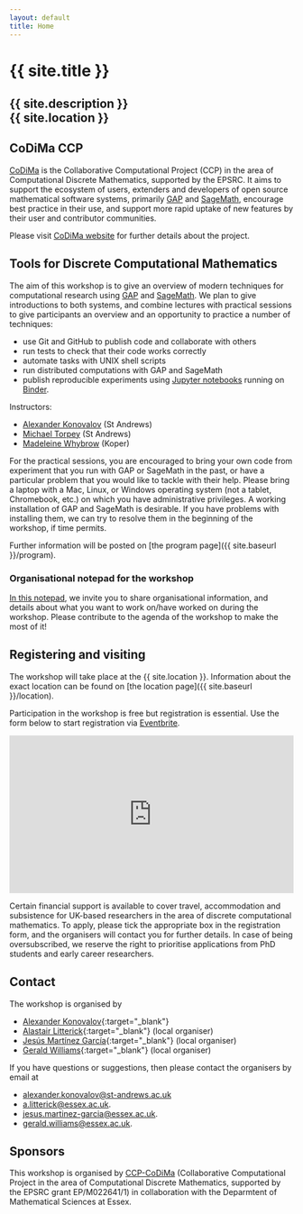 ```yaml
---
layout: default
title: Home
---
```


# {{ site.title }}

## {{ site.description }}<br> {{ site.location }}

## CoDiMa CCP

[CoDiMa](https://www.codima.ac.uk/) is the Collaborative Computational
Project (CCP) in the area of Computational Discrete Mathematics,
supported by the EPSRC. It aims to support the ecosystem of users,
extenders and developers of open source mathematical software systems,
primarily [GAP](http://www.gap-system.org/) and [SageMath](http://www.sagemath.org/),
encourage best practice in their use, and support more rapid uptake of
new features by their user and contributor communities.

Please visit [CoDiMa website](https://www.codima.ac.uk/) for further 
details about the project.

## Tools for Discrete Computational Mathematics

The aim of this workshop is to give an overview of modern techniques
for computational research using [GAP](http://www.gap-system.org/)
and [SageMath](http://www.sagemath.org/). We plan to give introductions
to both systems, and combine lectures with practical sessions to give
participants an overview and an opportunity to practice a number of
techniques:
- use Git and GitHub to publish code and collaborate with others
- run tests to check that their code works correctly
- automate tasks with UNIX shell scripts
- run distributed computations with GAP and SageMath
- publish reproducible experiments using
[Jupyter notebooks](https://jupyter.org/) running on [Binder](https://mybinder.org/).

Instructors:
- [Alexander Konovalov](https://alex-konovalov.github.io/) (St Andrews)
- [Michael Torpey](https://mtorpey.github.io/) (St Andrews)
- [Madeleine Whybrow](https://madeleinewhybrow.wordpress.com/) (Koper)

For the practical sessions, you are encouraged to bring your own code
from experiment that you run with GAP or SageMath in the past, or
have a particular problem that you would like to tackle with their
help. Please bring a laptop with a Mac, 
Linux, or Windows operating system (not a tablet, Chromebook, etc.) 
on which you have administrative privileges. A working installation
of GAP and SageMath is desirable. If you have problems with installing
them, we can try to resolve them in the beginning of the workshop,
if time permits.

Further information will be posted on [the program page]({{ site.baseurl }}/program).

### Organisational notepad for the workshop

[In this notepad](https://hackmd.io/@W4sMOUZpT_GtoAgUp_7a9Q/rkjb7t6TS),
we invite you to share organisational information, and details about
what you want to work on/have worked on during the workshop. Please 
contribute to the agenda of the workshop to make the most of it!

## Registering and visiting

The workshop will take place at the {{ site.location }}. Information
about the exact location can be found on
[the location page]({{ site.baseurl }}/location).

Participation in the workshop is free but registration is essential. 
Use the form below to start registration via [Eventbrite](https://www.eventbrite.co.uk/e/tools-for-discrete-computational-mathematics-tickets-85829389013).

<iframe
  src="https://www.eventbrite.com/tickets-external?eid=85829389013&ref=etckt"
  frameborder="0"
  width="100%"
  height="280px"
  scrolling="auto">
</iframe>

Certain financial support is available to cover travel, accommodation
and subsistence for UK-based researchers in the area of discrete
computational mathematics. To apply, please tick the appropriate box
in the registration form, and the organisers will contact you for
further details. In case of being oversubscribed, we reserve the right
to prioritise applications from PhD students and early career researchers.


## <a name="contact"></a> Contact

The workshop is organised by

* [Alexander Konovalov](https://alex-konovalov.github.io/year-archive/){:target="_blank"}
* [Alastair Litterick](https://www.essex.ac.uk/people/litte00606/alastair-litterick){:target="_blank"} (local organiser)
* [Jesús Martínez García](http://jesusmartinezgarcia.net/){:target="_blank"} (local organiser)
* [Gerald Williams](https://www.essex.ac.uk/people/willi77405/gerald-williams){:target="_blank"} (local organiser)

If you have questions or suggestions, then please contact the organisers by
email at
* [alexander.konovalov@st-andrews.ac.uk](mailto:alexander.konovalov@st-andrews.ac.uk)
* [a.litterick@essex.ac.uk](mailto:a.litterick@essex.ac.uk).
* [jesus.martinez-garcia@essex.ac.uk](mailto:jesus.martinez-garcia@essex.ac.uk).
* [gerald.williams@essex.ac.uk](mailto:gerald.williams@essex.ac.uk).

## Sponsors

This workshop is organised by [CCP-CoDiMa](http://www.codima.ac.uk)
(Collaborative Computational Project in the area of Computational
Discrete Mathematics, supported by the EPSRC grant EP/M022641/1)
in collaboration with the Deparmtent of Mathematical Sciences at Essex.


